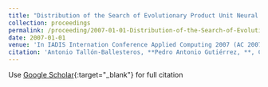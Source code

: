 ```yaml
---
title: "Distribution of the Search of Evolutionary Product Unit Neural Networks for Classification"
collection: proceedings
permalink: /proceeding/2007-01-01-Distribution-of-the-Search-of-Evolutionary-Product-Unit-Neural-Networks-for-Classification
date: 2007-01-01
venue: 'In IADIS Internation Conference Applied Computing 2007 (AC 2007)'
citation: 'Antonio Tallón-Ballesteros, **Pedro Antonio Gutiérrez, **, César Hervás-Martínez, &quot;Distribution of the Search of Evolutionary Product Unit Neural Networks for Classification.&quot; In IADIS Internation Conference Applied Computing 2007 (AC 2007), 2007, pp.266--273.'
---
```

Use [Google Scholar](https://scholar.google.com/scholar?q=Distribution+of+the+Search+of+Evolutionary+Product+Unit+Neural+Networks+for+Classification){:target="_blank"} for full citation